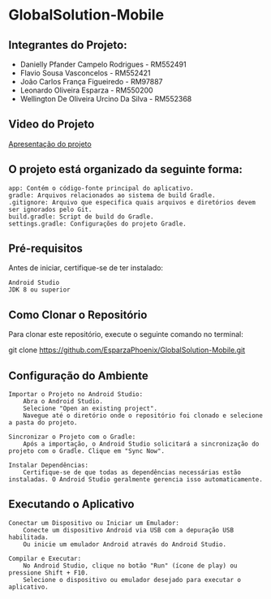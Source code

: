 # GlobalSolution-Mobile

## Integrantes do Projeto:

* Danielly Pfander Campelo Rodrigues - RM552491
* Flavio Sousa Vasconcelos - RM552421 
* João Carlos França Figueiredo - RM97887 
* Leonardo Oliveira Esparza - RM550200
* Wellington De Oliveira Urcino Da Silva - RM552368

## Video do Projeto

[Apresentação do projeto](https://youtu.be/FbdJFAGHmV0)

## O projeto está organizado da seguinte forma:

    app: Contém o código-fonte principal do aplicativo.
    gradle: Arquivos relacionados ao sistema de build Gradle.
    .gitignore: Arquivo que especifica quais arquivos e diretórios devem ser ignorados pelo Git.
    build.gradle: Script de build do Gradle.
    settings.gradle: Configurações do projeto Gradle.


## Pré-requisitos

Antes de iniciar, certifique-se de ter instalado:

    Android Studio
    JDK 8 ou superior

## Como Clonar o Repositório

Para clonar este repositório, execute o seguinte comando no terminal:

git clone https://github.com/EsparzaPhoenix/GlobalSolution-Mobile.git

## Configuração do Ambiente

    Importar o Projeto no Android Studio:
        Abra o Android Studio.
        Selecione "Open an existing project".
        Navegue até o diretório onde o repositório foi clonado e selecione a pasta do projeto.

    Sincronizar o Projeto com o Gradle:
        Após a importação, o Android Studio solicitará a sincronização do projeto com o Gradle. Clique em "Sync Now".

    Instalar Dependências:
        Certifique-se de que todas as dependências necessárias estão instaladas. O Android Studio geralmente gerencia isso automaticamente.

## Executando o Aplicativo

    Conectar um Dispositivo ou Iniciar um Emulador:
        Conecte um dispositivo Android via USB com a depuração USB habilitada.
        Ou inicie um emulador Android através do Android Studio.

    Compilar e Executar:
        No Android Studio, clique no botão "Run" (ícone de play) ou pressione Shift + F10.
        Selecione o dispositivo ou emulador desejado para executar o aplicativo.
